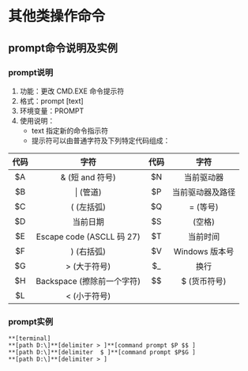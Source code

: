 # 其他类操作命令

## prompt命令说明及实例

### prompt说明
1. 功能：更改 CMD.EXE 命令提示符
2. 格式：prompt [text]
3. 环境变量：PROMPT
4. 使用说明：
	* text 指定新的命令指示符
	* 提示符可以由普通字符及下列特定代码组成：

代码 |字符                       |代码 |字符         
:---:|:-------------------------:|:---:|:---------------------------:
$A   |& (短 and 符号)            |$N   |当前驱动器
$B   |&#124; (管道)              |$P   |当前驱动器及路径 
$C   |( (左括弧)                 |$Q   |= (等号)
$D   |当前日期                   |$S   |  (空格)
$E   |Escape code (ASCLL 码 27)  |$T   |当前时间
$F   |) (右括弧)                 |$V   |Windows 版本号
$G   |> (大于符号)               |$\_  |换行
$H   |Backspace (擦除前一个字符) |$$   |$ (货币符号)
$L   |< (小于符号)               

### prompt实例
```
**[terminal]
**[path D:\]**[delimiter > ]**[command prompt $P $$ ]
**[path D:\]**[delimiter  $ ]**[command prompt $P$G ]
**[path D:\]**[delimiter > ]
```
